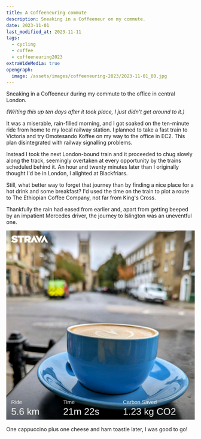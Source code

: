 ```yaml
---
title: A Coffeeneuring commute
description: Sneaking in a Coffeeneur on my commute.
date: 2023-11-01
last_modified_at: 2023-11-11
tags:
  - cycling
  - coffee
  - coffeeneuring2023
extraWideMedia: true
opengraph:
  image: /assets/images/coffeeneuring-2023/2023-11-01_00.jpg
---
```


Sneaking in a Coffeeneur during my commute to the office in central London.

_(Writing this up ten days after it took place, I just didn't get around to it.)_

It was a miserable, rain-filled morning, and I got soaked on the ten-minute ride from home to my local railway station. I planned to take a fast train to Victoria and try Omotesando Koffee on my way to the office in EC2. This plan disintegrated with railway signalling problems.

Instead I took the next London-bound train and it proceeded to chug slowly along the track, seemingly overtaken at every opportunity by the trains scheduled behind it. An hour and twenty minutes later than I originally thought I'd be in London, I alighted at Blackfriars.

Still, what better way to forget that journey than by finding a nice place for a hot drink and some breakfast? I'd used the time on the train to plot a route to The Ethiopian Coffee Company, not far from King's Cross.

Thankfully the rain had eased from earlier and, apart from getting beeped by an impatient Mercedes driver, the journey to Islington was an uneventful one.

![A lovely coffee spot](/assets/images/coffeeneuring-2023/2023-11-01_01-amwell-street.jpg)

One cappuccino plus one cheese and ham toastie later, I was good to go!
